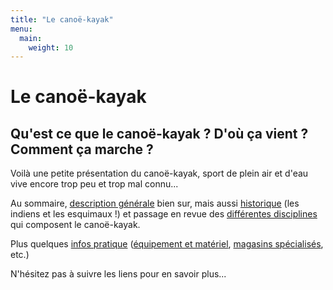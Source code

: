 ```yaml
---
title: "Le canoë-kayak"
menu:
  main:
    weight: 10
---
```


# Le canoë-kayak

## Qu'est ce que le canoë-kayak ? D'où ça vient ? Comment ça marche ?

Voilà une petite présentation du canoë-kayak, sport de plein air et d'eau vive encore trop peu et trop mal connu...

Au sommaire, [description générale](/canoe-kayak/presentation/) bien sur, mais aussi [historique](/canoe-kayak/historique/) (les indiens et les esquimaux !) et passage en revue des [différentes disciplines](/canoe-kayak/disciplines/) qui composent le canoë-kayak.

Plus quelques [infos pratique](/canoe-kayak/infos-pratiques/) ([équipement et matériel](/canoe-kayak/infos-pratiques/materiel/), [magasins spécialisés](/canoe-kayak/infos-pratiques/magasins), etc.)

N'hésitez pas à suivre les liens pour en savoir plus...

